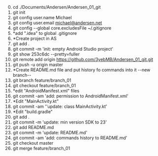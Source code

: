 0. cd ./Documents/Andersen/Andersen_01_git
1. git init
2. git config user.name Michael
3. git config user.email michael@andersen.net
4. git config --global core.excludesFile ~/.gitignore
5. *add ".idea" to global .gitignore
4. *Create project in AS
5. git add .
6. git commit -m 'init: empty Android Studio project'
10. git show 253c6dc --pretty=fuller
11. git remote add origin https://github.com/3yebMB/Andersen_01_git.git
12. git push -u origin master
13. *Create README.md file and put history fo commands into it
--new branch--
14. git branch feature/branch_01
15. git checkout feature/branch_01
16. *edit "AndroidManifest.xml" files
17. git commit -am 'add: permission to AndroidManifest.xml'
18. *Edit "MainActivity.kt"
19. git commit -am ''update: class MainActivity.kt'
20. *Edit "build.gradle" 
21. git add .
22. git commit -m 'update: min version SDK to 23'
23. git add README.md
24. git commit -m 'update: README.md'
25. git commit -am 'add: commands history to README.md'
26. git checkout master
27. git merge feature/branch_01